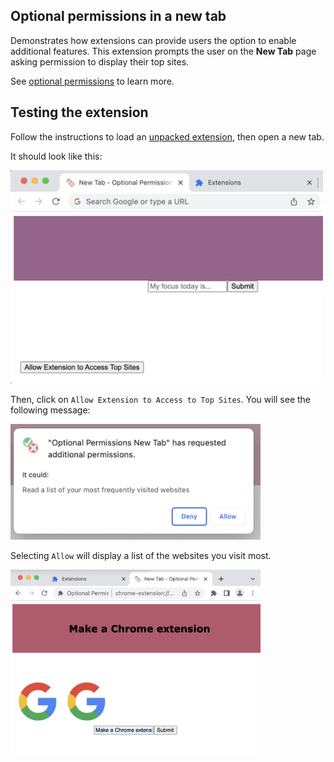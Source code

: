 ## Optional permissions in a new tab

Demonstrates how extensions can provide users the option to enable additional features. This extension prompts the user on the **New Tab** page asking permission to display their top sites.

See [optional permissions](https://developer.chrome.com/docs/extensions/reference/permissions/) to learn more.

## Testing the extension

Follow the instructions to load an [unpacked extension](https://developer.chrome.com/docs/extensions/mv3/getstarted/development-basics/#load-unpacked), then open a new tab.

It should look like this:

<img src="../../.repo/images/optional-permissions-new-tab.png" alt="New tab with optional permission button" width="500"/>

Then, click on `Allow Extension to Access to Top Sites`. You will see the following message:

<img src="../../.repo/images/optional-permissions-dialog.png" alt="Permissions prompt with Deny and Allow buttons respectively" width="400"/>

Selecting `Allow` will display a list of the websites you visit most.

<img src="../../.repo/images/optional-permissions-top-sites.png" alt="New tab displaying favicons for top sites" width="400"/>
